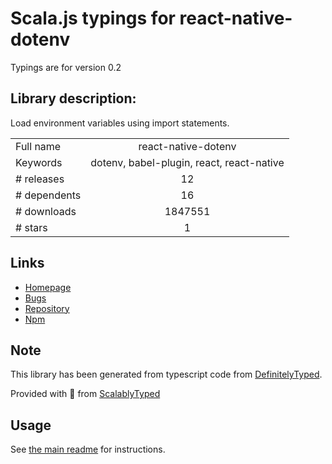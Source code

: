 
# Scala.js typings for react-native-dotenv

Typings are for version 0.2

## Library description:
Load environment variables using import statements.

|                    |                 |
| ------------------ | :-------------: |
| Full name          | react-native-dotenv |
| Keywords           | dotenv, babel-plugin, react, react-native |
| # releases         | 12 |
| # dependents       | 16 |
| # downloads        | 1847551 |
| # stars            | 1 |

## Links
- [Homepage](https://github.com/goatandsheep/react-native-dotenv)
- [Bugs](https://github.com/goatandsheep/react-native-dotenv/issues)
- [Repository](https://github.com/goatandsheep/react-native-dotenv)
- [Npm](https://www.npmjs.com/package/react-native-dotenv)
    


## Note
This library has been generated from typescript code from [DefinitelyTyped](https://definitelytyped.org).

Provided with :purple_heart: from [ScalablyTyped](https://github.com/oyvindberg/ScalablyTyped)

## Usage
See [the main readme](../../readme.md) for instructions.


